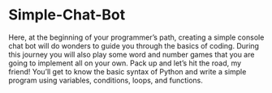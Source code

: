 # Simple-Chat-Bot
Here, at the beginning of your programmer’s path, creating a simple console chat bot will do wonders to guide you through the basics of coding. During this journey you will also play some word and number games that you are going to implement all on your own. Pack up and let’s hit the road, my friend! You’ll get to know the basic syntax of Python and write a simple program using variables, conditions, loops, and functions.
